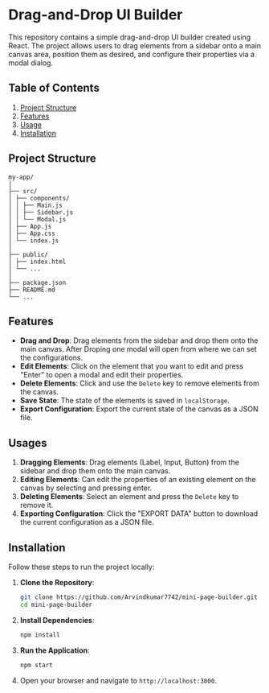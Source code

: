 
# Drag-and-Drop UI Builder

This repository contains a simple drag-and-drop UI builder created using React. The project allows users to drag elements from a sidebar onto a main canvas area, position them as desired, and configure their properties via a modal dialog.


## Table of Contents

1. [Project Structure](#project-structure)
2. [Features](#features)
3. [Usage](#usage)
4. [Installation](#installation)

## Project Structure

```
my-app/
│
├── src/
│ ├── components/
│ │ ├── Main.js
│ │ ├── Sidebar.js
│ │ └── Modal.js
│ ├── App.js
│ ├── App.css
│ └── index.js
│
├── public/
│ ├── index.html
│ └── ...
│
├── package.json
├── README.md
└── ...
```
## Features

- **Drag and Drop**: Drag elements from the sidebar and drop them onto the main canvas. After Droping one modal will open from where we can set the configurations.
- **Edit Elements**: Click on the element that you want to edit and press "Enter" to open a modal and edit their properties.
- **Delete Elements**: Click and use the `Delete` key to remove elements from the canvas.
- **Save State**: The state of the elements is saved in `localStorage`.
- **Export Configuration**: Export the current state of the canvas as a JSON file.


## Usages

1. **Dragging Elements**: Drag elements (Label, Input, Button) from the sidebar and drop them onto the main canvas.
2. **Editing Elements**: Can edit the properties of an existing element on the canvas by selecting and pressing enter.
3. **Deleting Elements**: Select an element and press the `Delete` key to remove it.
4. **Exporting Configuration**: Click the "EXPORT DATA" button to download the current configuration as a JSON file.


## Installation

Follow these steps to run the project locally:

1. **Clone the Repository**:

    ```bash
    git clone https://github.com/Arvindkumar7742/mini-page-builder.git
    cd mini-page-builder
    ```

2. **Install Dependencies**:

    ```bash
    npm install
    ```

3. **Run the Application**:

    ```bash
    npm start
    ```

4. Open your browser and navigate to `http://localhost:3000`.